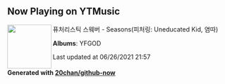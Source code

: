 ## Now Playing on YTMusic

[<img align="left" width="100" src="https://lh3.googleusercontent.com/gLW8V7RZCYl55_q78vp_G6vOmSknnpeJn6Ju-dfNOvMEXKpnAgFzsX4c_2z_MCgyGifwzxzha0yoJhGQ">](https://music.youtube.com/watch?v=Ucnfcqd4KxQ)

퓨처리스틱 스웨버 - Seasons(피처링: Uneducated Kid, 염따)

**Albums**: YFGOD

Last updated at 06/26/2021 21:57

#### Generated with [20chan/github-now](https://github.com/20chan/github-now)
